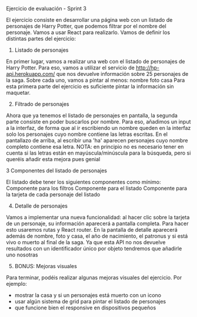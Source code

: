 Ejercicio de evaluación - Sprint 3

El ejercicio consiste en desarrollar una página web con un listado de personajes de Harry Potter, que podemos filtrar por el nombre del personaje. Vamos a usar React para realizarlo.
Vamos de definir los distintas partes del ejercicio:

1. Listado de personajes

En primer lugar, vamos a realizar una web con el listado de personajes de Harry Potter. Para eso, vamos a utilizar el servicio de http://hp-api.herokuapp.com/ que nos devuelve información sobre 25 personajes de la saga. Sobre cada uno, vamos a pintar al menos:
nombre
foto
casa
Para esta primera parte del ejercicio es suficiente pintar la información sin maquetar.

2. Filtrado de personajes

Ahora que ya tenemos el listado de personajes en pantalla, la segunda parte consiste en poder buscarlos por nombre. Para eso, añadimos un input a la interfaz, de forma que al ir escribiendo un nombre queden en la interfaz solo los personajes cuyo nombre contiene las letras escritas. En el pantallazo de arriba, al escribir una 'ha' aparecen personajes cuyo nombre completo contiene esa letra.
NOTA: en principio no es necesario tener en cuenta si las letras están en mayúscula/minúscula para la búsqueda, pero si queréis añadir esta mejora pues genial

3 Componentes del listado de personajes

El listado debe tener los siguientes componentes como mínimo:
Componente para los filtros
Componente para el listado
Componente para la tarjeta de cada personaje del listado


4. Detalle de personajes

Vamos a implementar una nueva funcionalidad: al hacer clic sobre la tarjeta de un personaje, su información aparecerá a pantalla completa. Para hacer esto usaremos rutas y React router. En la pantalla de detalle aparecerá además de nombre, foto y casa, el año de nacimiento, el patronus y si está vivo o muerto al final de la saga.
Ya que esta API no nos devuelve resultados con un identificador único por objeto tendremos que
añadirle uno nosotras

5. BONUS: Mejoras visuales

Para terminar, podéis realizar algunas mejoras visuales del ejercicio. Por ejemplo:
- mostrar la casa y si un personajes está muerto con un icono
- usar algún sistema de grid para pintar el listado de personajes
- que funcione bien el responsive en dispositivos pequeños
